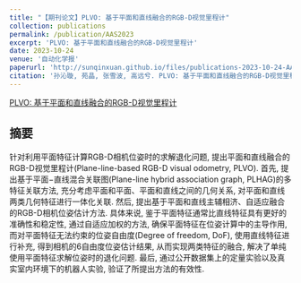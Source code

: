 ```yaml
---
title: "【期刊论文】PLVO: 基于平面和直线融合的RGB-D视觉里程计"
collection: publications
permalink: /publication/AAS2023
excerpt: 'PLVO: 基于平面和直线融合的RGB-D视觉里程计'
date: 2023-10-24
venue: '自动化学报'
paperurl: 'http://sunqinxuan.github.io/files/publications-2023-10-24-AAS.pdf'
citation: '孙沁璇, 苑晶, 张雪波, 高远兮. PLVO: 基于平面和直线融合的RGB-D视觉里程计. 自动化学报, 2023, 49(10): 2060−2072.'
---
```


[PLVO: 基于平面和直线融合的RGB-D视觉里程计](http://www.aas.net.cn/cn/article/doi/10.16383/j.aas.c200878)

## 摘要

针对利用平面特征计算RGB-D相机位姿时的求解退化问题, 提出平面和直线融合的RGB-D视觉里程计(Plane-line-based RGB-D visual odometry, PLVO). 首先, 提出基于平面−直线混合关联图(Plane-line hybrid association graph, PLHAG)的多特征关联方法, 充分考虑平面和平面、平面和直线之间的几何关系, 对平面和直线两类几何特征进行一体化关联. 然后, 提出基于平面和直线主辅相济、自适应融合的RGB-D相机位姿估计方法. 具体来说, 鉴于平面特征通常比直线特征具有更好的准确性和稳定性, 通过自适应加权的方法, 确保平面特征在位姿计算中的主导作用, 而对平面特征无法约束的位姿自由度(Degree of freedom, DoF), 使用直线特征进行补充, 得到相机的6自由度位姿估计结果, 从而实现两类特征的融合, 解决了单纯使用平面特征求解位姿时的退化问题. 最后, 通过公开数据集上的定量实验以及真实室内环境下的机器人实验, 验证了所提出方法的有效性.

